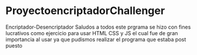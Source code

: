 # ProyectoencriptadorChallenger
Encriptador-Desencriptador
Saludos a todos este prgrama se hizo con fines lucrativos como ejercicio para usar HTML CSS y JS el cual fue de gran importancia al usar
ya que pudismos realizar el programa que estaba post puesto
